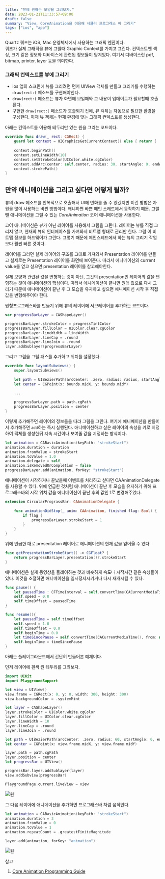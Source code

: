 ```yaml
---
title: "뷰에 원하는 모양을 그려보자."
date: 2023-01-21T11:33:57+09:00
draft: false
summary: "View, CoreAnimation을 이용해 서큘러 프로그래스 바 그리기"
tags: ["ios", "app"]
---
```


Quartz 쿼츠는 iOS, Mac 운영체제에서 사용하는 그래픽 엔진이다.   
쿼츠가 실제 그래픽을 뷰에 그릴때 Graphic Context를 가지고 그린다. 컨텍스트엔 색상, 크기 같은 정보와 디바이스에 관련된 정보들이 담겨있다. 여기서 디바이스란 pdf, bitmap, printer, layer 등을 의미한다. 



### 그래픽 컨텍스트를 뷰에 그리기
* ios 앱의 스크린에 뷰를 그리려면 먼저 UIView 객체를 만들고 그리기를 수행하는 `draw(rect:)` 메소드를 구현해야한다.
* `draw(rect:)` 메소드는 뷰가 화면에 보일때와 그 내용이 업데이트가 필요할때 호출된다.
* 구현한 `draw(rect:)` 메소드가 호출되기 전에, 뷰 객체는 자동으로 필요한 환경을 구성한다. 이때 뷰 객체는 현재 환경에 맞는 그래픽 컨텍스트를 생성한다.

아래는 컨텍스트를 이용해 테두리만 있는 원을 그리는 코드이다.
```swift
override func draw(_ rect: CGRect) {
    guard let context = UIGraphicsGetCurrentContext() else { return }
            
    context.beginPath()
    context.setLineWidth(10)
    context.setStrokeColor(UIColor.white.cgColor)
    context.addArc(center: self.center, radius: 30, startAngle: 0, endAngle: 2 * .pi, clockwise: false)
    context.strokePath()
}
```


## 만약 애니메이션을 그리고 싶다면 어떻게 될까?  
뷰의 draw 메소드를 반복적으로 호출해서 UI에 변화를 줄 수 있겠지만 이런 방법은 자원을 많이 사용하는 비싼 방법이다. 왜냐하면 바쁜 메인 스레드에서 동작하기 때문. 그럴땐 애니메이션을 그릴 수 있는 *CoreAnimation* 코어 애니메이션을 사용한다.  

코어 애니메이션은 뷰가 아닌 레이어를 사용해서 그림을 그린다. 레이어는 뷰를 직접 그리지 않고, 현재의 뷰의 인터페이스를 가져와서 비트맵 형태로 관리만 한다. 그럼 이 비트맵 정보를 하드웨어가 그린다. 그렇기 때문에 메인스레드에서 하는 뷰의 그리기 작업보다 훨씬 빠른 것이다.  

레이어를 그리면 실제 레이어의 구조를 그대로 가져와서 Presentation 레이어를 만들고 실제로는 Presentation 레이어를 화면에 보여준다. 따라서 에니메이션의 current value를 얻고 싶으면 presentation 레이어를 참고해야한다.  

실제 모양과 관련된 값을 변형하는 것이 아닌, 그것의 presentation인 레이어의 값을 변형하는 것이 에니메이션의 핵심이다. 따라서 에니메이션이 끝나면 원래 값으로 다시 그리기 때문에 에니메이션이 끝난 후 그 모습을 유지하고 싶으면 에니메이션 시작 후 직접 값을 변형해주어야 한다.

원형프로그래스바를 만들기 위해 뷰의 레이어에 서브레이어를 추가하는 코드이다.  

```swift
var progressBarLayer = CAShapeLayer()

progressBarLayer.strokeColor = progressTintColor
progressBarLayer.fillColor = UIColor.clear.cgColor
progressBarLayer.lineWidth = lineWidth
progressBarLayer.lineCap = .round
progressBarLayer.lineJoin = .round
layer.addSublayer(progressBarLayer)
```

그리고 그림을 그릴 패스를 추가하고 위치를 설정했다.



```swift
override func layoutSubviews() {
    super.layoutSubviews()
    
    let path = UIBezierPath(arcCenter: .zero, radius: radius, startAngle: CGFloat(-90).radian(), endAngle: CGFloat(270).radian(), clockwise: true)
    let center = CGPoint(x: bounds.midX, y: bounds.midY)

    ...
    
    progressBarLayer.path = path.cgPath
    progressBarLayer.position = center
}
```

이렇게 추가해주면 레이어의 정보들을 따라 그림을 그린다. 여기에 에니메이션을 만들어서 추가해주면 `add`하는 즉시 실행된다. 애니메이션하고 싶은 레이어의 속성을 키로 지정하여 객체를 생성한뒤 지속 시간이나 보여줄 값을 지정하는 방식이다.

```swift
let animation = CABasicAnimation(keyPath: "strokeStart")
animation.duration = duration
animation.fromValue = strokeStart
animation.toValue = 1.0
animation.delegate = self
animation.isRemovedOnCompletion = false 
progressBarLayer.add(animation, forKey: "strokeStart")
```


애니메이션이 시작하거나 끝났을때 이벤트를 처리하고 싶다면 CAAnimationDelegate를 사용할 수 있다. 위에 언급한 것처럼 에니메이션이 끝난 후 모습을 유지하기 위해 프로그래스바의 시작 위치 값을 에니메이션이 끝난 후의 값인 1로 변경해주었다.

```swift
extension CircularPrograssBar: CAAnimationDelegate {
    
    func animationDidStop(_ anim: CAAnimation, finished flag: Bool) {
        if flag {
            progressBarLayer.strokeStart = 1
        }
    }
}
```

위에 언급한 대로 presentation 레이어로 에니메이션의 현재 값을 얻어올 수 있다.
```swift
func getPresentationStrokeStart() -> CGFloat? {
    return progressBarLayer.presentation()?.strokeStart
}
```


애니메이션은 실제 동영상을 플레이하는 것과 비슷하게 속도나 시작시간 같은 속성들이 있다. 이것을 조절하면 애니메이션을 일시정지시키거나 다시 재개시킬 수 있다.
```swift
func pause() {
    let pausedTime : CFTimeInterval = self.convertTime(CACurrentMediaTime(), from: nil)
    self.speed = 0.0
    self.timeOffset = pausedTime
}

func resume(){
    let pausedTime = self.timeOffset
    self.speed = 1.0
    self.timeOffset = 0.0
    self.beginTime = 0.0
    let timeSincePause = self.convertTime(CACurrentMediaTime(), from: nil) - pausedTime
    self.beginTime = timeSincePause
}
```


아래는 플레이그라운드에서 간단히 만들어본 예제이다. 

먼저 레이어에 흰색 원 테두리를 그려보자.

```swift
import UIKit
import PlaygroundSupport

let view = UIView()
view.frame = CGRect(x: 0, y: 0, width: 300, height: 300)
view.backgroundColor = .systemMint

let layer = CAShapeLayer()
layer.strokeColor = UIColor.white.cgColor
layer.fillColor = UIColor.clear.cgColor
layer.lineWidth = 10
layer.lineCap = .round
layer.lineJoin = .round

let path = UIBezierPath(arcCenter: .zero, radius: 60, startAngle: 0, endAngle: 2 * .pi, clockwise: true)
let center = CGPoint(x: view.frame.midX, y: view.frame.midY)

layer.path = path.cgPath
layer.position = center
let progressBar = UIView()

progressBar.layer.addSublayer(layer)
view.addSubview(progressBar)

PlaygroundPage.current.liveView = view

```

![원](/image/6-1.png)


그 다음 레이어에 애니메이션을 추가하면 프로그래스바 처럼 움직인다.

```swift
let animation = CABasicAnimation(keyPath: "strokeStart")
animation.duration = 3
animation.fromValue = 0
animation.toValue = 1
animation.repeatCount = .greatestFiniteMagnitude

layer.add(animation, forKey: "animation")
```

![원](/image/6-2.gif)

참고
1. [Core Animation Programming Guide](https://developer.apple.com/library/archive/documentation/Cocoa/Conceptual/CoreAnimation_guide/Introduction/Introduction.html#//apple_ref/doc/uid/TP40004514-CH1-SW1)